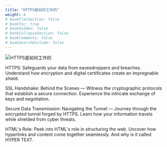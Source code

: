 ```yaml
---
title: "HTTPS是如何工作的"
weight: 4
# bookFlatSection: false
# bookToc: true
# bookHidden: false
# bookCollapseSection: false
# bookComments: false
# bookSearchExclude: false
---
```


![HTTPS是如何工作的](/img/network/how-https-works.jfif)

HTTPS: Safeguards your data from eavesdroppers and breaches. Understand how encryption and digital certificates create an impregnable shield. 

SSL Handshake: Behind the Scenes — Witness the cryptographic protocols that establish a secure connection. Experience the intricate exchange of keys and negotiation. 

Secure Data Transmission: Navigating the Tunnel — Journey through the encrypted tunnel forged by HTTPS. Learn how your information travels while shielded from cyber threats. 

HTML's Role: Peek into HTML's role in structuring the web. Uncover how hyperlinks and content come together seamlessly. And why is it called HYPER TEXT. 